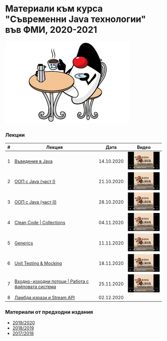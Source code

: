 # Материали към курса "Съвременни Java технологии" във ФМИ, 2020-2021

![Java 15](images/java-15.jpg)

### Лекции

| # | Лекция                                                                                                           | Дата       | Видео |
|---| ---------------------------------------------------------------------------------------------------------------- |:----------:|:------:|
| 1 | [Въведение в Java](https://gitpitch.com/fmi/java-course?p=01-intro-to-java/lecture/#/1)                   | 14.10.2020 | [![Video](images/mjt-on-youtube.png)](https://youtu.be/vz8ex2UNOg4) |
| 2 | [ООП с Java (част I)](https://gitpitch.com/fmi/java-course?p=02-oop-in-java-i/lecture/#/1)                   | 21.10.2020 | [![Video](images/mjt-on-youtube.png)](https://youtu.be/IYEOqrywRfE) |
| 3 | [ООП с Java (част II)](https://gitpitch.com/fmi/java-course?p=03-oop-in-java-ii/lecture/#/1)                   | 28.10.2020 | [![Video](images/mjt-on-youtube.png)](https://youtu.be/NK_jRHQAN60) |
| 4 | [Clean Code \| Collections](https://gitpitch.com/fmi/java-course?p=04-clean-code-collections/lecture/#/1)                   | 04.11.2020 | [![Video](images/mjt-on-youtube.png)](https://youtu.be/8PYs7Xo3kjo) |
| 5 | [Generics](https://gitpitch.com/fmi/java-course?p=05-generics/lecture/#/1)                   | 11.11.2020 | [![Video](images/mjt-on-youtube.png)](https://youtu.be/kW7Q-n3gveM) |
| 6 | [Unit Testing & Mocking](https://gitpitch.com/fmi/java-course?p=06-unit-testing-and-mocking/lecture/#/1)                   | 18.11.2020 | [![Video](images/mjt-on-youtube.png)](https://youtu.be/vYsMcaewIg8) |
| 7 | [Входно-изходни потоци \| Работа с файловата система](https://gitpitch.com/fmi/java-course?p=07-io-streams-and-files/lecture/#/1)                   | 25.11.2020 | [![Video](images/mjt-on-youtube.png)](https://youtu.be/X_YQjlZqJX8) |
| 8 | [Ламбда изрази и Stream API](https://gitpitch.com/fmi/java-course?p=08-lambdas-and-stream-api/lecture/#/1)                   | 02.12.2020 | |

### Материали от предходни издания

- [2019/2020](https://github.com/fmi/java-course/tree/mjt-2019-2020)
- [2018/2019](https://github.com/fmi/java-course/tree/mjt-2018-2019)
- [2017/2018](https://github.com/fmi/java-course/tree/mjt-2017-2018)
